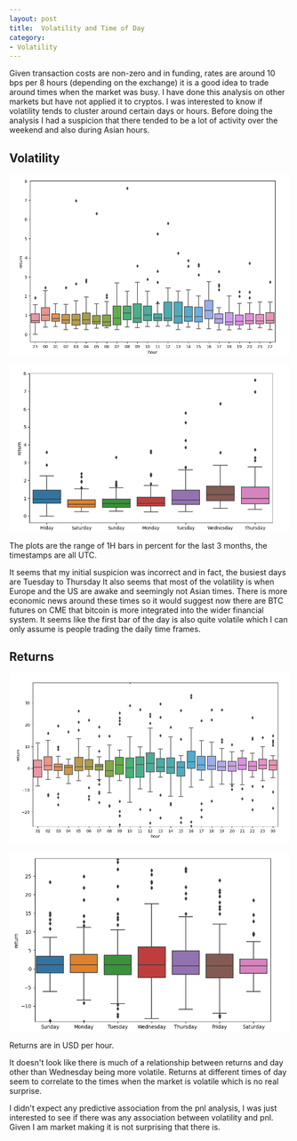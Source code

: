 ```yaml
---
layout: post
title:  Volatility and Time of Day
category:
- Volatility
---
```


Given transaction costs are non-zero and in funding, rates are around 10 bps per 8 hours (depending on the exchange) it is
a good idea to trade around times when the market was busy. I have done this analysis on other markets but have not applied it to cryptos.
I was interested to know if volatility tends to cluster around certain days or hours. Before doing the analysis I had a suspicion that there tended to be
a lot of activity over the weekend and also during Asian hours.

## Volatility

![volatility-plot](/assets/2020-12-15/box-plot-hour.png)

![volatility-weekday-plot](/assets/2020-12-15/box-plot-day.png)

The plots are the range of 1H bars in percent for the last 3 months, the timestamps are all UTC.

It seems that my initial suspicion was incorrect and in fact, the busiest days are Tuesday to Thursday
It also seems that most of the volatility is when Europe and the US are awake and seemingly not Asian times.
There is more economic news around these times so it would suggest now there are BTC futures on CME that bitcoin is more integrated into the wider financial system. It seems like the first bar of the day is also quite volatile which I can only assume is people trading the daily time frames.

## Returns

![returns-hour-plot](/assets/2020-12-15/returns-hour.png)

![returns-weekday-plot](/assets/2020-12-15/returns-day.png)

Returns are in USD per hour.

It doesn't look like there is much of a relationship between returns and day other than Wednesday being more volatile.
Returns at different times of day seem to correlate to the times when the market is volatile which is no real surprise.

I didn't expect any predictive association from the pnl analysis, I was just interested to see if there was any association between volatility and pnl.
Given I am market making it is not surprising that there is.
